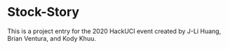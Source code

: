 # Stock-Story
This is a project entry for the 2020 HackUCI event created by J-Li Huang, Brian Ventura, and Kody Khuu.
